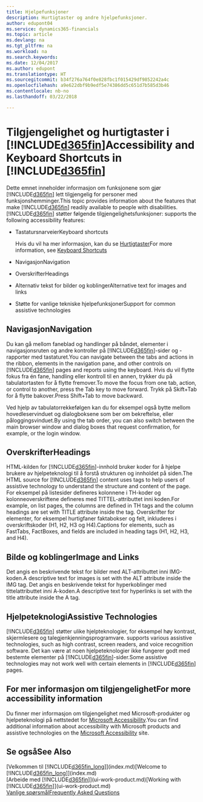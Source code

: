 ```yaml
---
title: Hjelpefunksjoner
description: Hurtigtaster og andre hjelpefunksjoner.
author: edupont04
ms.service: dynamics365-financials
ms.topic: article
ms.devlang: na
ms.tgt_pltfrm: na
ms.workload: na
ms.search.keywords: 
ms.date: 12/04/2017
ms.author: edupont
ms.translationtype: HT
ms.sourcegitcommit: b34f276a764f0e828fbc1f015429df9852242a4c
ms.openlocfilehash: a9e622dbf9b9edf5e74386dd5c651d7b585d3b46
ms.contentlocale: nb-no
ms.lasthandoff: 03/22/2018

---
```

# <a name="accessibility-and-keyboard-shortcuts-in-included365finincludesd365finmdmd"></a><span data-ttu-id="b6c00-103">Tilgjengelighet og hurtigtaster i [!INCLUDE[d365fin](includes/d365fin_md.md)]</span><span class="sxs-lookup"><span data-stu-id="b6c00-103">Accessibility and Keyboard Shortcuts in [!INCLUDE[d365fin](includes/d365fin_md.md)]</span></span>
<span data-ttu-id="b6c00-104">Dette emnet inneholder informasjon om funksjonene som gjør [!INCLUDE[d365fin](includes/d365fin_md.md)] lett tilgjengelig for personer med funksjonshemminger.</span><span class="sxs-lookup"><span data-stu-id="b6c00-104">This topic provides information about the features that make [!INCLUDE[d365fin](includes/d365fin_md.md)] readily available to people with disabilities.</span></span> [!INCLUDE[d365fin](includes/d365fin_md.md)]<span data-ttu-id="b6c00-105"> støtter følgende tilgjengelighetsfunksjoner:</span><span class="sxs-lookup"><span data-stu-id="b6c00-105"> supports the following accessibility features:</span></span>  

-   <span data-ttu-id="b6c00-106">Tastatursnarveier</span><span class="sxs-lookup"><span data-stu-id="b6c00-106">Keyboard shortcuts</span></span>

    <span data-ttu-id="b6c00-107">Hvis du vil ha mer informasjon, kan du se  [Hurtigtaster](keyboard-shortcuts.md)</span><span class="sxs-lookup"><span data-stu-id="b6c00-107">For more information, see [Keyboard Shortcuts](keyboard-shortcuts.md)</span></span>

-   <span data-ttu-id="b6c00-108">Navigasjon</span><span class="sxs-lookup"><span data-stu-id="b6c00-108">Navigation</span></span>  

-   <span data-ttu-id="b6c00-109">Overskrifter</span><span class="sxs-lookup"><span data-stu-id="b6c00-109">Headings</span></span>  

-   <span data-ttu-id="b6c00-110">Alternativ tekst for bilder og koblinger</span><span class="sxs-lookup"><span data-stu-id="b6c00-110">Alternative text for images and links</span></span>  

-   <span data-ttu-id="b6c00-111">Støtte for vanlige tekniske hjelpefunksjoner</span><span class="sxs-lookup"><span data-stu-id="b6c00-111">Support for common assistive technologies</span></span>  

<!-- moved to separate article
##  <a name="Keyboard"></a> Keyboard Shortcuts in the browser
 [!INCLUDE[d365fin](includes/d365fin_md.md)] supports the keyboard shortcuts that are supported by most web browsers. The keyboard shortcuts described here refer to the U.S. keyboard layout. The layout of the keys on other keyboards may not correspond exactly to the keys on a U.S. keyboard.  

|To do this|Press|  
|----------------|-----------|  
|To move focus to the next or previous control or element on a page, such as buttons, fields, or items in a list.|Tab, Shift+Tab|  
|To enable or access the element or control that is in focus.|Enter|  
|To scroll items up and down in a list.|Up Arrow, Down Arrow|  
|To scroll columns of an item left and right in a list.|Left Arrow, Right Arrow|  
|To open a drop-down list or look up a value for a field.|Alt+Down Arrow|  
|To move focus to the next element outside the list.|Ctrl + Enter|  
|To see the transactions that resulted in a calculated value in a field.|Alt+Right Arrow|  

-->

##  <a name="Navigation"></a> <span data-ttu-id="b6c00-112">Navigasjon</span><span class="sxs-lookup"><span data-stu-id="b6c00-112">Navigation</span></span>  
 <span data-ttu-id="b6c00-113">Du kan gå mellom faneblad og handlinger på båndet, elementer i navigasjonsruten og andre kontroller på [!INCLUDE[d365fin](includes/d365fin_md.md)]-sider og -rapporter med tastaturet.</span><span class="sxs-lookup"><span data-stu-id="b6c00-113">You can navigate between the tabs and actions in the ribbon, elements in the navigation pane, and other controls on [!INCLUDE[d365fin](includes/d365fin_md.md)] pages and reports using the keyboard.</span></span> <span data-ttu-id="b6c00-114">Hvis du vil flytte fokus fra én fane, handling eller kontroll til en annen, trykker du på tabulatortasten for å flytte fremover.</span><span class="sxs-lookup"><span data-stu-id="b6c00-114">To move the focus from one tab, action, or control to another, press the Tab key to move forward.</span></span> <span data-ttu-id="b6c00-115">Trykk på Skift+Tab for å flytte bakover.</span><span class="sxs-lookup"><span data-stu-id="b6c00-115">Press Shift+Tab to move backward.</span></span>  

 <span data-ttu-id="b6c00-116">Ved hjelp av tabulatorrekkefølgen kan du for eksempel også bytte mellom hovedleservinduet og dialogboksene som ber om bekreftelse, eller påloggingsvinduet.</span><span class="sxs-lookup"><span data-stu-id="b6c00-116">By using the tab order, you can also switch between the main browser window and dialog boxes that request confirmation, for example, or the login window.</span></span>  

##  <a name="Headings"></a> <span data-ttu-id="b6c00-117">Overskrifter</span><span class="sxs-lookup"><span data-stu-id="b6c00-117">Headings</span></span>  
 <span data-ttu-id="b6c00-118">HTML-kilden for [!INCLUDE[d365fin](includes/d365fin_md.md)]-innhold bruker koder for å hjelpe brukere av hjelpeteknologi til å forstå strukturen og innholdet på siden.</span><span class="sxs-lookup"><span data-stu-id="b6c00-118">The HTML source for [!INCLUDE[d365fin](includes/d365fin_md.md)] content uses tags to help users of assistive technology to understand the structure and content of the page.</span></span> <span data-ttu-id="b6c00-119">For eksempel på listesider defineres kolonnene i TH-koder og kolonneoverskriftene defineres med TITTEL-attributtet inni koden.</span><span class="sxs-lookup"><span data-stu-id="b6c00-119">For example, on list pages, the columns are defined in TH tags and the column headings are set with TITLE attribute inside the tag.</span></span> <span data-ttu-id="b6c00-120">Overskrifter for elementer, for eksempel hurtigfaner faktabokser og felt, inkluderes i overskriftskoder (H1, H2, H3 og H4).</span><span class="sxs-lookup"><span data-stu-id="b6c00-120">Captions for elements, such as FastTabs, FactBoxes, and fields are included in heading tags (H1, H2, H3, and H4).</span></span>  

##  <a name="Images"></a> <span data-ttu-id="b6c00-121">Bilde og koblinger</span><span class="sxs-lookup"><span data-stu-id="b6c00-121">Image and Links</span></span>  
 <span data-ttu-id="b6c00-122">Det angis en beskrivende tekst for bilder med ALT-attributtet inni IMG-koden.</span><span class="sxs-lookup"><span data-stu-id="b6c00-122">A descriptive text for images is set with the ALT attribute inside the IMG tag.</span></span> <span data-ttu-id="b6c00-123">Det angis en beskrivende tekst for hyperkoblinger med tittelattributtet inni A-koden.</span><span class="sxs-lookup"><span data-stu-id="b6c00-123">A descriptive text for hyperlinks is set with the title attribute inside the A tag.</span></span>  

##  <a name="AssistiveTech"></a> <span data-ttu-id="b6c00-124">Hjelpeteknologi</span><span class="sxs-lookup"><span data-stu-id="b6c00-124">Assistive Technologies</span></span>  
[!INCLUDE[d365fin](includes/d365fin_md.md)]<span data-ttu-id="b6c00-125"> støtter ulike hjelpteknologier, for eksempel høy kontrast, skjermlesere og talegjenkjenningsprogramvare.</span><span class="sxs-lookup"><span data-stu-id="b6c00-125"> supports various assistive technologies, such as high contrast, screen readers, and voice recognition software.</span></span> <span data-ttu-id="b6c00-126">Det kan være at noen hjelpeteknologier ikke fungerer godt med bestemte elementer på [!INCLUDE[d365fin](includes/d365fin_md.md)]-sider.</span><span class="sxs-lookup"><span data-stu-id="b6c00-126">Some assistive technologies may not work well with certain elements in [!INCLUDE[d365fin](includes/d365fin_md.md)] pages.</span></span>  

## <a name="for-more-accessibility-information"></a><span data-ttu-id="b6c00-127">For mer informasjon om tilgjengelighet</span><span class="sxs-lookup"><span data-stu-id="b6c00-127">For more accessibility information</span></span>  
<span data-ttu-id="b6c00-128">Du finner mer informasjon om tilgjengelighet med Microsoft-produkter og hjelpeteknologi på nettstedet for [Microsoft Accessibility](http://go.microsoft.com/fwlink/?LinkId=262160).</span><span class="sxs-lookup"><span data-stu-id="b6c00-128">You can find additional information about accessibility with Microsoft products and assistive technologies on the [Microsoft Accessibility](http://go.microsoft.com/fwlink/?LinkId=262160) site.</span></span>

## <a name="see-also"></a><span data-ttu-id="b6c00-129">Se også</span><span class="sxs-lookup"><span data-stu-id="b6c00-129">See Also</span></span>
<span data-ttu-id="b6c00-130">[Velkommen til [!INCLUDE[d365fin_long](includes/d365fin_long_md.md)]](index.md)</span><span class="sxs-lookup"><span data-stu-id="b6c00-130">[Welcome to [!INCLUDE[d365fin_long](includes/d365fin_long_md.md)]](index.md)</span></span>  
<span data-ttu-id="b6c00-131">[Arbeide med [!INCLUDE[d365fin](includes/d365fin_md.md)]](ui-work-product.md)</span><span class="sxs-lookup"><span data-stu-id="b6c00-131">[Working with [!INCLUDE[d365fin](includes/d365fin_md.md)]](ui-work-product.md)</span></span>  
[<span data-ttu-id="b6c00-132">Vanlige spørsmål</span><span class="sxs-lookup"><span data-stu-id="b6c00-132">Frequently Asked Questions</span></span>](across-faq.md)  

